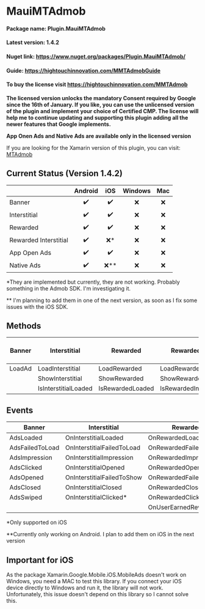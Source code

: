 
# MauiMTAdmob

#### Package name: Plugin.MauiMTAdmob
#### Latest version: 1.4.2
#### Nuget link: https://www.nuget.org/packages/Plugin.MauiMTAdmob/
#### Guide: https://hightouchinnovation.com/MMTAdmobGuide
#### To buy the license visit https://hightouchinnovation.com/MMTAdmob


**The licensed version unlocks the mandatory Consent required by Google since the 16th of January. 
If you like, you can use the unlicensed version of the plugin and implement your choice of Certified CMP.
The license will help me to continue updating and supporting this plugin adding all the newer features that Google implements.**

**App Onen Ads and Native Ads are available only in the licensed version**


If you are looking for the Xamarin version of this plugin, you can visit: [MTAdmob](https://github.com/marcojak/MTAdmob)

## Current Status (Version 1.4.2)

|                       | **Android** | **iOS** | **Windows** | **Mac** |
|-----------------------|:-------------:|:---------:|:---------:|:---------:|
| Banner                |     :heavy_check_mark:     |   :heavy_check_mark:      |    :x:  |    :x:  |
| Interstitial          |     :heavy_check_mark:     |  :heavy_check_mark:       |    :x:  |    :x:  |
| Rewarded              |    :heavy_check_mark:    |    :heavy_check_mark:     |    :x:  |    :x:  |
| Rewarded Interstitial |   :heavy_check_mark:    |    :x:*  |    :x:  |    :x:  |
| App Open Ads          |     :heavy_check_mark:     |   :heavy_check_mark:      |    :x:  |    :x:  |
| Native Ads          |     :heavy_check_mark:     |   :x:**      |    :x:  |    :x:  |

*They are implemented but currently, they are not working. Probably something in the Admob SDK. I'm investigating it.

** I'm planning to add them in one of the next version, as soon as I fix some issues with the iOS SDK.

## Methods
| **Banner** | **Interstitial**     | **Rewarded**     | **Rewarded Interstitial**  | **App Open Ads**  |
|:----------:|--------------------|----------------|--------------------------|--------------------------|
| LoadAd     | LoadInterstitial     | LoadRewarded     | LoadRewardedInterstitial     | - |
|            | ShowInterstitial     | ShowRewarded     | ShowRewardedInterstitial     ||
|            | IsInterstitialLoaded | IsRewardedLoaded | IsRewardedInterstitialLoaded ||


## Events
| **Banner**      | **Interstitial**           | **Rewarded**         | **Rewarded Interstitial** | **App Open Ads** | **Native Ads** |
|-----------------|----------------------------|----------------------|---------------------------|------------------|------------------|
| AdsLoaded       | OnInterstitialLoaded       | OnRewardedLoaded     | OnRewardedLoaded          |OnAppOpenAdLoaded|OnNativeAdLoaded|
| AdsFailedToLoad | OnInterstitialFailedToLoad | OnRewardedFailedToLoad| OnRewardedFailedToLoad|OnAppOpenFailedToLoad|OnNativeFailedToLoad|
| AdsImpression   | OnInterstitialImpression   | OnRewardedImpression | OnRewardedImpression |OnAppOpenImpression**|OnNativeImpression**|
| AdsClicked      | OnInterstitialOpened	   | OnRewardedOpened	  | OnRewardedOpened	  |OnAppOpenOpened**|OnNativeOpened**|
| AdsOpened		  | OnInterstitialFailedToShow | OnRewardedFailedToShow| OnRewardedFailedToShow|OnAppOpenFailedToShow**|OnNativeFailedToShow**|
| AdsClosed       | OnInterstitialClosed	   | OnRewardedClosed	  | OnRewardedClosed	  |OnAppOpenClosed**|OnNativeClosed**|
| AdsSwiped 	  | OnInterstitialClicked*     | OnRewardedClicked*   | OnRewardedClicked*|OnAppOpenClicked**|OnNativeClicked**|
|  				  | 						   | OnUserEarnedReward   | OnUserEarnedReward||

*Only supported on iOS

**Currently only working on Android. I plan to add them on iOS in the next version

## Important for iOS

As the package Xamarin.Google.Mobile.iOS.MobileAds doesn't work on Windows, you need a MAC to test this library.
If you connect your iOS device directly to Windows and run it, the library will not work.
Unfortunately, this issue doesn't depend on this library so I cannot solve this.
